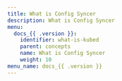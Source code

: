 ```yaml
---
title: What is Config Syncer
description: What is Config Syncer
menu:
  docs_{{ .version }}:
    identifier: what-is-kubed
    parent: concepts
    name: What is Config Syncer
    weight: 10
menu_name: docs_{{ .version }}
---
```

